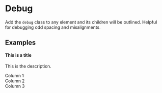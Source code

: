 # Debug

Add the `debug` class to any element and its children will be outlined. Helpful for debugging  odd spacing and misalignments.

## Examples

<div class="pa3 ba b-gray-300 debug">
    <h4>This is a title</h4>
    <p class="mb3">This is the description.</p>
    <div class="row">
        <div class="col w-1/3">
            <div class="pv2 bg-gray-200">
                <span>Column 1</span>
            </div>
        </div>
        <div class="col w-1/3">
            <div class="pv2 bg-gray-200">
                <span>Column 2</span>
            </div>
        </div>
        <div class="col w-1/3">
            <div class="pv2 bg-gray-200">
                <span>Column 3</span>
            </div>
        </div>
    </div>
</div>